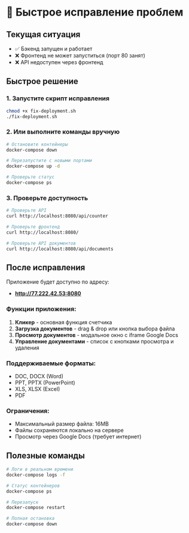 # 🚀 Быстрое исправление проблем

## Текущая ситуация
- ✅ Бэкенд запущен и работает
- ❌ Фронтенд не может запуститься (порт 80 занят)
- ❌ API недоступен через фронтенд

## Быстрое решение

### 1. Запустите скрипт исправления
```bash
chmod +x fix-deployment.sh
./fix-deployment.sh
```

### 2. Или выполните команды вручную
```bash
# Остановите контейнеры
docker-compose down

# Перезапустите с новыми портами
docker-compose up -d

# Проверьте статус
docker-compose ps
```

### 3. Проверьте доступность
```bash
# Проверьте API
curl http://localhost:8080/api/counter

# Проверьте фронтенд
curl http://localhost:8080/

# Проверьте API документов
curl http://localhost:8080/api/documents
```

## После исправления

Приложение будет доступно по адресу:
- **http://77.222.42.53:8080**

### Функции приложения:
1. **Кликер** - основная функция счетчика
2. **Загрузка документов** - drag & drop или кнопка выбора файла
3. **Просмотр документов** - модальное окно с iframe Google Docs
4. **Управление документами** - список с кнопками просмотра и удаления

### Поддерживаемые форматы:
- DOC, DOCX (Word)
- PPT, PPTX (PowerPoint) 
- XLS, XLSX (Excel)
- PDF

### Ограничения:
- Максимальный размер файла: 16MB
- Файлы сохраняются локально на сервере
- Просмотр через Google Docs (требует интернет)

## Полезные команды

```bash
# Логи в реальном времени
docker-compose logs -f

# Статус контейнеров
docker-compose ps

# Перезапуск
docker-compose restart

# Полная остановка
docker-compose down
```